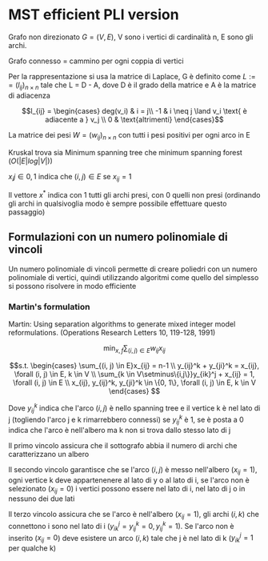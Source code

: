 # MST efficient PLI version

Grafo non direzionato $G = (V, E)$, V sono i vertici di cardinalità n, E sono gli archi.

Grafo connesso = cammino per ogni coppia di vertici

Per la rappresentazione si usa la matrice di Laplace, G è definito come $L :== (l_{ij})_{n\times n}$ tale che L = D - A, dove D è il grado della matrice e A è la matrice di adiacenza

$$l_{ij} = \begin{cases}
        deg(v_i) & i = j\\
        -1 & i \neq j \land v_i \text{ è adiacente a } v_j \\
        0 & \text{altrimenti}
    \end{cases}$$

La matrice dei pesi $W = (w_{ij})_{n\times n}$ con tutti i pesi positivi per ogni arco in E

Kruskal trova sia Minimum spanning tree che minimum spanning forest ($O(|E|log|V|)$)

$x_ij \in {0, 1}$ indica che $(i, j) \in E$ se $x_{ij} = 1$

Il vettore $x^*$ indica con 1 tutti gli archi presi, con 0 quelli non presi (ordinando gli archi in qualsivoglia modo è sempre possibile effettuare questo passaggio)

## Formulazioni con un numero polinomiale di vincoli

Un numero polinomiale di vincoli permette di creare poliedri con un numero polinomiale di vertici, quindi utilizzando algoritmi come quello del simplesso si possono risolvere in modo efficiente

<!-- ### Single-commodity flow formulation

$$\min_{x, f} \sum_{(i, j) \in E}w_{ij}x_{ij}$$

$$s.t.
\begin{cases}
    \sum_{(i, j) \in E}x_{ij} = n-1 \\
    \sum_jf_{j1} - \sum_jf_{1j} = n-1 \\
    \sum_jf_{ji} - \sum_jf_{ij} = 1, \forall i \in V, i \neq 1 \\
    f_{ij} \leq (n-1)x_{ij}, f_{ji} \leq (n-1)=x_{ij}, \forall (i, j) \in E \\
    f_{ij} \geq 0, \forall (i, j) \in E \cup E' \\
    x_{ij} \in \{0, 1\}, \forall (i, j) \in E
\end{cases}
$$

Dove $f_{ij}$ indica il flusso da $v_i$ a $v_j$, $E'$ indica gli archi di direzione opposta rispetto ad $E$ -->

### Martin's formulation

Martin: Using separation algorithms to generate mixed integer model reformulations. (Operations Research Letters 10, 119-128, 1991)

$$\min_{x, f} \sum_{(i, j) \in E}w_{ij}x_{ij}$$

$$s.t.
\begin{cases}
    \sum_{(i, j) \in E}x_{ij} = n-1 \\
    y_{ij}^k + y_{ji}^k = x_{ij}, \forall (i, j) \in E, k \in V \\
    \sum_{k \in V\setminus\{i,j\}}y_{ik}^j + x_{ij} = 1, \forall (i, j) \in E \\
    x_{ij}, y_{ij}^k, y_{ji}^k \in \{0, 1\}, \forall (i, j) \in E, k \in V
\end{cases}
$$

Dove $y_{ij}^k$ indica che l'arco $(i, j)$ è nello spanning tree e il vertice k è nel lato di j (togliendo l'arco j e k rimarrebbero connessi) se $y_{ij}^k$ è 1, se è posta a 0 indica che l'arco è nell'albero ma k non si trova dallo stesso lato di j

Il primo vincolo assicura che il sottografo abbia il numero di archi che caratterizzano un albero

Il secondo vincolo garantisce che se l'arco $(i, j)$ è messo nell'albero ($x_{ij} = 1$), ogni vertice k deve appartenenere al lato di y o al lato di i, se l'arco non è selezionato ($x_{ij} = 0$) i vertici possono essere nel lato di i, nel lato di j o in nessuno dei due lati

Il terzo vincolo assicura che se l'arco è nell'albero ($x_{ij} = 1$), gli archi $(i, k)$ che connettono i sono nel lato di i ($y_{ik}^j = y_{ij}^k = 0, y_{ij}^k = 1$). Se l'arco non è inserito ($x_{ij} = 0$) deve esistere un arco $(i, k)$ tale che j è nel lato di k ($y_{ik}^j = 1$ per qualche k)
